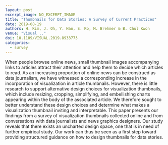 ```yaml
---
layout: post
excerpt_image: NO_EXCERPT_IMAGE
title: "Thumbnails for Data Stories: A Survey of Current Practices"
date: 2019-08-19
authors: H. Kim, J. Oh, Y. Han, S. Ko, M. Brehmer & B. Chul Kwon
venue: "Visual .."
doi: 10.1109/VISUAL.2019.8933773
categories:
  - survey
---
```

When people browse online news, small thumbnail images accompanying links to articles attract their attention and help them to decide which articles to read. As an increasing proportion of online news can be construed as data journalism, we have witnessed a corresponding increase in the incorporation of visualization in article thumbnails. However, there is little research to support alternative design choices for visualization thumbnails, which include resizing, cropping, simplifying, and embellishing charts appearing within the body of the associated article. We therefore sought to better understand these design choices and determine what makes a visualization thumbnail inviting and interpretable. This paper presents our findings from a survey of visualization thumbnails collected online and from conversations with data journalists and news graphics designers. Our study reveals that there exists an uncharted design space, one that is in need of further empirical study. Our work can thus be seen as a first step toward providing structured guidance on how to design thumbnails for data stories.
